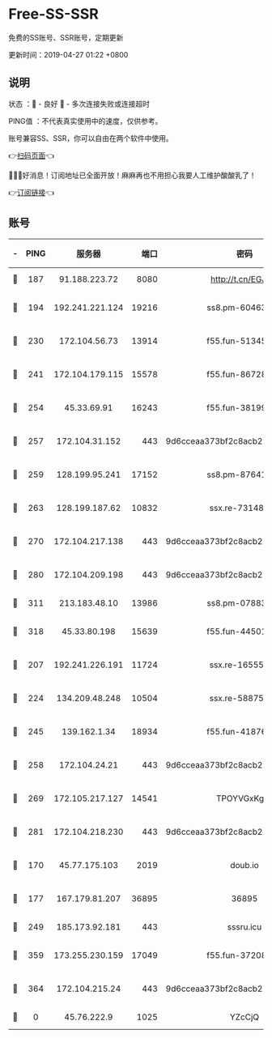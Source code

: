 # Free-SS-SSR

免费的SS账号、SSR账号，定期更新

更新时间：2019-04-27 01:22 +0800

## 说明

状态     ：🙂 - 良好 🙁 - 多次连接失败或连接超时

PING值   ：不代表真实使用中的速度，仅供参考。

账号兼容SS、SSR，你可以自由在两个软件中使用。

👉[扫码页面](https://liesauer.github.io/Free-SS-SSR/)👈

🎉🎉🎉好消息！订阅地址已全面开放！麻麻再也不用担心我要人工维护酸酸乳了！

👉[订阅链接](https://www.liesauer.net/yogurt/subscribe?ACCESS_TOKEN=DAYxR3mMaZAsaqUb)👈

## 账号

|-|PING|服务器|端口|密码|加密方式|区域|
|:----:|:----:|:-----:|-----:|:----:|:----:|:----:|
|🙂|187|91.188.223.72|8080|http://t.cn/EGJIyrl|rc4-md5|RU|
|🙂|194|192.241.221.124|19216|ss8.pm-60463173|aes-256-cfb|US|
|🙂|230|172.104.56.73|13914|f55.fun-51345667|aes-256-cfb|SG|
|🙂|241|172.104.179.115|15578|f55.fun-86728448|aes-256-cfb|SG|
|🙂|254|45.33.69.91|16243|f55.fun-38199341|aes-256-cfb|US|
|🙂|257|172.104.31.152|443|9d6cceaa373bf2c8acb22e60b6a58be6|aes-256-cfb|US|
|🙂|259|128.199.95.241|17152|ss8.pm-87641460|aes-256-cfb|SG|
|🙂|263|128.199.187.62|10832|ssx.re-73148859|aes-256-cfb|SG|
|🙂|270|172.104.217.138|443|9d6cceaa373bf2c8acb22e60b6a58be6|aes-256-cfb|US|
|🙂|280|172.104.209.198|443|9d6cceaa373bf2c8acb22e60b6a58be6|aes-256-cfb|US|
|🙂|311|213.183.48.10|13986|ss8.pm-07883596|rc4-md5|RU|
|🙂|318|45.33.80.198|15639|f55.fun-44501835|aes-256-cfb|US|
|🙂|207|192.241.226.191|11724|ssx.re-16555681|aes-256-cfb|US|
|🙂|224|134.209.48.248|10504|ssx.re-58875699|aes-256-cfb|US|
|🙂|245|139.162.1.34|18934|f55.fun-41876955|aes-256-cfb|SG|
|🙂|258|172.104.24.21|443|9d6cceaa373bf2c8acb22e60b6a58be6|aes-256-cfb|US|
|🙂|269|172.105.217.127|14541|TPOYVGxKglpi|aes-256-cfb|JP|
|🙂|281|172.104.218.230|443|9d6cceaa373bf2c8acb22e60b6a58be6|aes-256-cfb|US|
|🙁|170|45.77.175.103|2019|doub.io|aes-128-ctr|SG|
|🙁|177|167.179.81.207|36895|36895|aes-256-cfb|JP|
|🙁|249|185.173.92.181|443|sssru.icu|rc4-md5|RU|
|🙁|359|173.255.230.159|17049|f55.fun-37208047|aes-256-cfb|US|
|🙁|364|172.104.215.24|443|9d6cceaa373bf2c8acb22e60b6a58be6|aes-256-cfb|US|
|🙁|0|45.76.222.9|1025|YZcCjQ|rc4-md5|JP|
